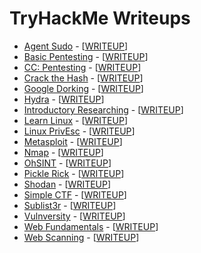 # TryHackMe Writeups

* [Agent Sudo](https://tryhackme.com/room/https://tryhackme.com/room/agentsudoctf) - [[WRITEUP](agentsudo.md)]
* [Basic Pentesting](https://tryhackme.com/room/basicpentesting) - [[WRITEUP](basicpentest.md)]
* [CC: Pentesting](https://tryhackme.com/room/ccpentesting) - [[WRITEUP](ccpentesting.md)]
* [Crack the Hash](https://tryhackme.com/room/crackthehash) - [[WRITEUP](crackthehash.md)]
* [Google Dorking](https://tryhackme.com/room/googledorking) - [[WRITEUP](gdork.md)]
* [Hydra](https://tryhackme.com/room/hydra) - [[WRITEUP](hydra.md)]
* [Introductory Researching](https://tryhackme.com/room/introtoresearch) - [[WRITEUP](introresearch.md)]
* [Learn Linux](https://tryhackme.com/room/zthlinux) - [[WRITEUP](learnlinux.md)]
* [Linux PrivEsc](https://tryhackme.com/room/linuxprivesc) - [[WRITEUP](linuxprivesc.md)]
* [Metasploit](https://tryhackme.com/room/rpmetasploit) - [[WRITEUP](metasploit.md)]
* [Nmap](https://tryhackme.com/room/rpnmap) - [[WRITEUP](nmap.md)]
* [OhSINT](https://tryhackme.com/room/ohsint) - [[WRITEUP](ohsint.md)]
* [Pickle Rick](https://tryhackme.com/room/picklerick) - [[WRITEUP](picklerick.md)]
* [Shodan](https://tryhackme.com/room/shodan) - [[WRITEUP](shodan.md)]
* [Simple CTF](https://tryhackme.com/room/easyctf) - [[WRITEUP](simplectf.md)]
* [Sublist3r](https://tryhackme.com/room/rpsublist3r) - [[WRITEUP](sublister.md)]
* [Vulnversity](https://tryhackme.com/room/vulnversity) - [[WRITEUP](vulnversity.md)]
* [Web Fundamentals](https://tryhackme.com/room/webfundamentals) - [[WRITEUP](webfund.md)]
* [Web Scanning](https://tryhackme.com/room/rpwebscanning) - [[WRITEUP](webscanning.md)]
